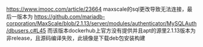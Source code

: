 ##

https://www.imooc.com/article/23664
maxscale的sql更改导致无法连接，最后一版本为 https://github.com/mariadb-corporation/MaxScale/blob/2.1.13/server/modules/authenticator/MySQLAuth/dbusers.c#L45
而该版本dockerhub上官方没有提供并且apt的源里2.1.13版本为非release，且源码编译失败，此镜像是下载deb包安装构建
